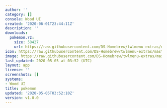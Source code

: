 ```yaml
---
author: ''
category: []
console: Wood UI
created: '2020-06-01T23:44:11Z'
description: ''
downloads:
  pokemon.7z:
    size: 58427
    url: https://raw.githubusercontent.com/DS-Homebrew/twlmenu-extras/master/_nds/TWiLightMenu/akmenu/themes/pokemon.7z
icon: https://raw.githubusercontent.com/DS-Homebrew/twlmenu-extras/master/_nds/TWiLightMenu/akmenu/themes/meta/pokemon/icon.png
image: https://raw.githubusercontent.com/DS-Homebrew/twlmenu-extras/master/_nds/TWiLightMenu/akmenu/themes/meta/pokemon/icon.png
last_updated: 2020-05-05 at 03:52 (UTC)
layout: app
license: ''
screenshots: []
systems:
- Wood UI
title: pokemon
updated: '2020-05-05T03:52:10Z'
version: v1.0.0
---
```


